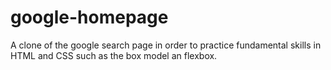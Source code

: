 # google-homepage
A clone of the google search page in order to practice fundamental skills in HTML and CSS such as the box model an flexbox.

